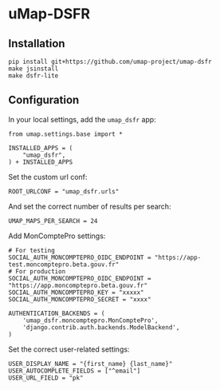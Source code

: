 # uMap-DSFR

## Installation

    pip install git+https://github.com/umap-project/umap-dsfr
    make jsinstall
    make dsfr-lite


## Configuration

In your local settings, add the `umap_dsfr` app:

    from umap.settings.base import *

    INSTALLED_APPS = (
        "umap_dsfr",
    ) + INSTALLED_APPS


Set the custom url conf:

    ROOT_URLCONF = "umap_dsfr.urls"

And set the correct number of results per search:

    UMAP_MAPS_PER_SEARCH = 24

Add MonComptePro settings:

    # For testing
    SOCIAL_AUTH_MONCOMPTEPRO_OIDC_ENDPOINT = "https://app-test.moncomptepro.beta.gouv.fr"
    # For production
    SOCIAL_AUTH_MONCOMPTEPRO_OIDC_ENDPOINT = "https://app.moncomptepro.beta.gouv.fr"
    SOCIAL_AUTH_MONCOMPTEPRO_KEY = "xxxxx"
    SOCIAL_AUTH_MONCOMPTEPRO_SECRET = "xxxx"

    AUTHENTICATION_BACKENDS = (
        'umap_dsfr.moncomptepro.MonComptePro',
        'django.contrib.auth.backends.ModelBackend',
    )

Set the correct user-related settings:

    USER_DISPLAY_NAME = "{first_name} {last_name}"
    USER_AUTOCOMPLETE_FIELDS = ["^email"]
    USER_URL_FIELD = "pk"
